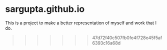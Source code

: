 
# sargupta.github.io

This is a project to make a better representation of myself and work that I do. 
>>>>>>> 47d72f40c507fb0fe4f728e45f5af6393c16a68d

